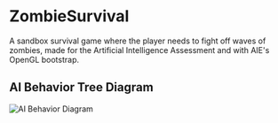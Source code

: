 # ZombieSurvival
A sandbox survival game where the player needs to fight off waves of zombies, made for the Artificial Intelligence Assessment and with AIE's OpenGL bootstrap.

## AI Behavior Tree Diagram 
![AI Behavior Diagram](https://user-images.githubusercontent.com/43165818/144357054-b49051f7-3beb-4e96-a86d-261496b401f1.png)
